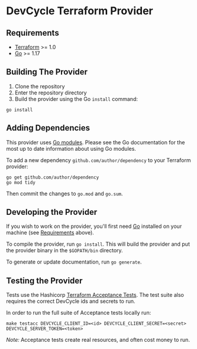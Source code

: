 # DevCycle Terraform Provider

## Requirements

- [Terraform](https://www.terraform.io/downloads.html) >= 1.0
- [Go](https://golang.org/doc/install) >= 1.17

## Building The Provider

1. Clone the repository
1. Enter the repository directory
1. Build the provider using the Go `install` command:

```shell
go install
```

## Adding Dependencies

This provider uses [Go modules](https://github.com/golang/go/wiki/Modules).
Please see the Go documentation for the most up to date information about using Go modules.

To add a new dependency `github.com/author/dependency` to your Terraform provider:

```shell
go get github.com/author/dependency
go mod tidy
```

Then commit the changes to `go.mod` and `go.sum`.

## Developing the Provider

If you wish to work on the provider, you'll first need [Go](http://www.golang.org) installed on your machine (see [Requirements](#requirements) above).

To compile the provider, run `go install`. This will build the provider and put the provider binary in the `$GOPATH/bin` directory.

To generate or update documentation, run `go generate`.


## Testing  the Provider
Tests use the Hashicorp [Terraform Acceptance Tests](https://developer.hashicorp.com/terraform/plugin/sdkv2/testing/acceptance-tests).
The test suite also requires the correct DevCycle ids and secrets to run.

In order to run the full suite of Acceptance tests locally run:
```shell
make testacc DEVCYCLE_CLIENT_ID=<id> DEVCYCLE_CLIENT_SECRET=<secret> DEVCYCLE_SERVER_TOKEN=<token>
```

*Note:* Acceptance tests create real resources, and often cost money to run.
